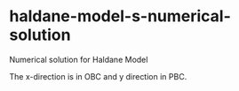# haldane-model-s-numerical-solution
Numerical solution for Haldane Model

The x-direction is in OBC and y direction in PBC.
